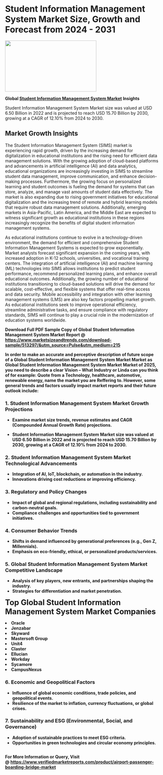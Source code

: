 <H1>Student Information Management System Market Size, Growth and Forecast from 2024 - 2031</H1><img class="aligncenter size-medium wp-image-584254" src="https://thirdeyenews.in/wp-content/uploads/2024/09/Global-Market-Research-300x168.jpeg" alt="" width="300" height="168" /><p><strong>Global&nbsp;<a href="https://www.marketsizeandtrends.com/download-sample/513297/&amp;utm_source=Pulse&amp;utm_medium=215">Student Information Management System Market</a> Insights</strong></p><p>Student Information Management System Market size was valued at USD 6.50 Billion in 2022 and is projected to reach USD 15.70 Billion by 2030, growing at a CAGR of 12.10% from 2024 to 2030.</p><p><h2>Market Growth Insights</h2> <p>The Student Information Management System (SIMS) market is experiencing rapid growth, driven by the increasing demand for digitalization in educational institutions and the rising need for efficient data management solutions. With the growing adoption of cloud-based platforms and advancements in artificial intelligence (AI) and data analytics, educational organizations are increasingly investing in SIMS to streamline student data management, improve communication, and enhance decision-making processes. Furthermore, the growing focus on personalized learning and student outcomes is fueling the demand for systems that can store, analyze, and manage vast amounts of student data effectively. The market is also expanding due to rising government initiatives for educational digitalization and the increasing trend of remote and hybrid learning models that require robust data management solutions. Additionally, emerging markets in Asia-Pacific, Latin America, and the Middle East are expected to witness significant growth as educational institutions in these regions increasingly recognize the benefits of digital student information management systems.</p> <p><strong></strong></p> <p>As educational institutions continue to evolve in a technology-driven environment, the demand for efficient and comprehensive Student Information Management Systems is expected to grow exponentially. Market analysts forecast significant expansion in the coming years, with increased adoption in K-12 schools, universities, and vocational training centers. The integration of artificial intelligence (AI) and machine learning (ML) technologies into SIMS allows institutions to predict student performance, recommend personalized learning plans, and enhance overall educational outcomes. Additionally, the growing number of educational institutions transitioning to cloud-based solutions will drive the demand for scalable, cost-effective, and flexible systems that offer real-time access and data security. Mobile accessibility and integration with other learning management systems (LMS) are also key factors propelling market growth. As educational institutions seek to improve operational efficiency, streamline administrative tasks, and ensure compliance with regulatory standards, SIMS will continue to play a crucial role in the modernization of education systems worldwide.</p> <p><strong></p><p><span class=""><strong>Download Full PDF Sample Copy of Global Student Information Management System Market Report</strong> @ <a href="https://www.marketsizeandtrends.com/download-sample/513297/&amp;utm_source=Pulse&amp;utm_medium=215" target="_blank">https://www.marketsizeandtrends.com/download-sample/513297/&amp;utm_source=Pulse&amp;utm_medium=215</a></span></p><p>In order to make an accurate and perceptive description of future scope of a Global&nbsp;Student Information Management System Market Market as Global&nbsp;Student Information Management System Market Market of 2025, you need to describe a clear Vision &ndash; What Industry or Linda can you think of for example: Quote from a Technology, healthcare, automotive, renewable energy, name the market you are Reffering to. However, some general trends and factors usually impact market reports and their future outlook include:</p><h3>1.&nbsp;<strong>Student Information Management System Market Growth Projections</strong></h3><ul><li>Examine market size trends, revenue estimates and CAGR (Compounded Annual Growth Rate) projections.</li><li><p>Student Information Management System Market size was valued at USD 6.50 Billion in 2022 and is projected to reach USD 15.70 Billion by 2030, growing at a CAGR of 12.10% from 2024 to 2030.</p></li></ul><h3>2.&nbsp;<strong>Student Information Management System Market Technological Advancements</strong></h3><ul><li>Integration of AI, IoT, blockchain, or automation in the industry.</li><li>Innovations driving cost reductions or improving efficiency.</li></ul><h3>3.&nbsp;<strong>Regulatory and Policy Changes</strong></h3><ul><li>Impact of global and regional regulations, including sustainability and carbon-neutral goals.</li><li>Compliance challenges and opportunities tied to government initiatives.</li></ul><h3>4.&nbsp;<strong>Consumer Behavior Trends</strong></h3><ul><li>Shifts in demand influenced by generational preferences (e.g., Gen Z, Millennials).</li><li>Emphasis on eco-friendly, ethical, or personalized products/services.</li></ul><h3>5.&nbsp;<strong>Global Student Information Management System Market Competitive Landscape</strong></h3><ul><li>Analysis of key players, new entrants, and partnerships shaping the industry.</li><li>Strategies for differentiation and market penetration.</li></ul><p data-pm-slice="1 1 []"><span style="color: inherit; font-family: inherit; font-size: 25px;">Top Global Student Information Management System Market Companies</span></p><div class="" data-test-id=""><p><li>Oracle</li><li> Jenzabar</li><li> Skyward</li><li> Mastersoft Group</li><li> Unit4</li><li> Claster</li><li> Ellucian</li><li> Workday</li><li> Sycamore</li><li> CampusNexus</li></p></div><h3>6.&nbsp;<strong>Economic and Geopolitical Factors</strong></h3><ul><li>Influence of global economic conditions, trade policies, and geopolitical events.</li><li>Resilience of the market to inflation, currency fluctuations, or global crises.</li></ul><h3>7.&nbsp;<strong>Sustainability and ESG (Environmental, Social, and Governance)</strong></h3><ul><li>Adoption of sustainable practices to meet ESG criteria.</li><li>Opportunities in green technologies and circular economy principles.</li></ul><h2><strong style="font-size: 14px;">For More Information or Query, Visit @&nbsp;</strong><a style="background-color: #ffffff; font-size: 14px;" href="https://www.marketsizeandtrends.com/report/student-information-management-system-market/" target="_blank">https://www.verifiedmarketreports.com/product/airport-passenger-boarding-bridge-market</a></h2>
